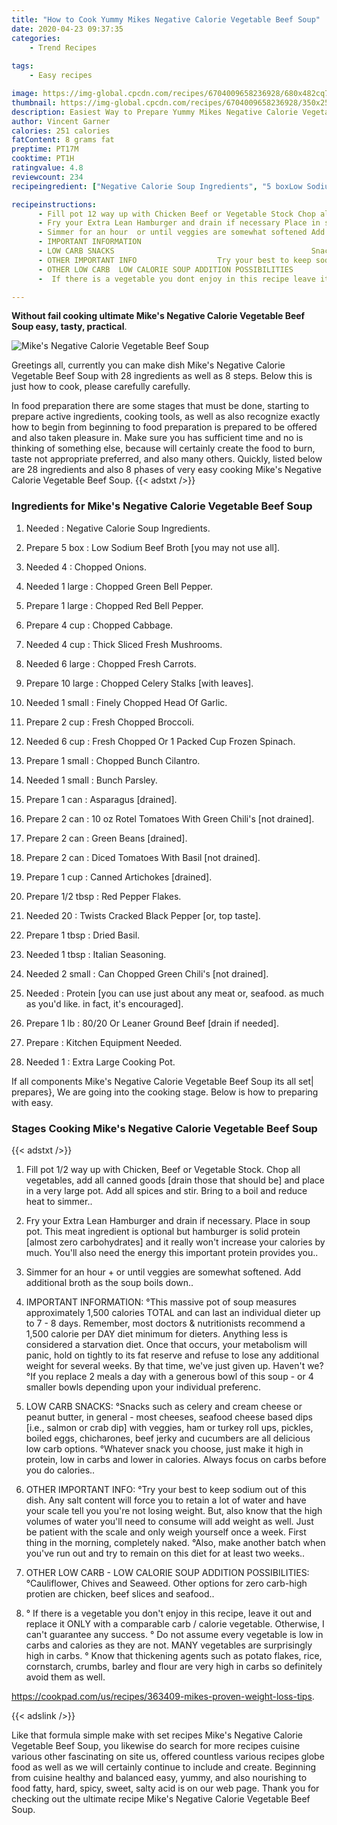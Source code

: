 ```yaml
---
title: "How to Cook Yummy Mikes Negative Calorie Vegetable Beef Soup"
date: 2020-04-23 09:37:35
categories:
    - Trend Recipes
    
tags:
    - Easy recipes

image: https://img-global.cpcdn.com/recipes/6704009658236928/680x482cq70/mikes-negative-calorie-vegetable-beef-soup-recipe-main-photo.jpg
thumbnail: https://img-global.cpcdn.com/recipes/6704009658236928/350x250cq70/mikes-negative-calorie-vegetable-beef-soup-recipe-main-photo.jpg
description: Easiest Way to Prepare Yummy Mikes Negative Calorie Vegetable Beef Soup with 28 ingredients and 8 stages of easy cooking.
author: Vincent Garner
calories: 251 calories
fatContent: 8 grams fat
preptime: PT17M
cooktime: PT1H
ratingvalue: 4.8
reviewcount: 234
recipeingredient: ["Negative Calorie Soup Ingredients", "5 boxLow Sodium Beef Broth you may not use all", "4Chopped Onions", "1 largeChopped Green Bell Pepper", "1 largeChopped Red Bell Pepper", "4 cupChopped Cabbage", "4 cupThick Sliced Fresh Mushrooms", "6 largeChopped Fresh Carrots", "10 largeChopped Celery Stalks with leaves", "1 smallFinely Chopped Head Of Garlic", "2 cupFresh Chopped Broccoli", "6 cupFresh Chopped Or 1 Packed Cup Frozen Spinach", "1 smallChopped Bunch Cilantro", "1 smallBunch Parsley", "1 canAsparagus drained", "2 can10 oz Rotel Tomatoes With Green Chilis not drained", "2 canGreen Beans drained", "2 canDiced Tomatoes With Basil not drained", "1 cupCanned Artichokes drained", "1/2 tbspRed Pepper Flakes", "20Twists Cracked Black Pepper or top taste", "1 tbspDried Basil", "1 tbspItalian Seasoning", "2 smallCan Chopped Green Chilis not drained", "Protein you can use just about any meat or seafood as much as youd like in fact its encouraged", "1 lb8020 Or Leaner Ground Beef drain if needed", "Kitchen Equipment Needed", "1Extra Large Cooking Pot"]

recipeinstructions: 
      - Fill pot 12 way up with Chicken Beef or Vegetable Stock Chop all vegetables add all canned goods drain those that should be and place in a very large pot Add all spices and stir Bring to a boil and reduce heat to simmer 
      - Fry your Extra Lean Hamburger and drain if necessary Place in soup pot This meat ingredient is optional but hamburger is solid protein almost zero carbohydrates and it really wont increase your calories by much Youll also need the energy this important protein provides you 
      - Simmer for an hour  or until veggies are somewhat softened Add additional broth as the soup boils down 
      - IMPORTANT INFORMATION                                                                                                                   This massive pot of soup measures approximately 1500 calories TOTAL and can last an individual dieter up to 7  8 days Remember most doctors  nutritionists recommend a 1500 calorie per DAY diet minimum for dieters Anything less is considered a starvation diet Once that occurs your metabolism will panic hold on tightly to its fat reserve and refuse to lose any additional weight for several weeks By that time weve just given up Havent we                                                                                                                                                                                                                                                                                           If you replace 2 meals a day with a generous bowl of this soup  or 4 smaller bowls depending upon your individual preferenc 
      - LOW CARB SNACKS                                            Snacks such as celery and cream cheese or peanut butter in general  most cheeses seafood cheese based dips ie salmon or crab dip with veggies ham or turkey roll ups pickles boiled eggs chicharones beef jerky and cucumbers are all delicious low carb options                                                                           Whatever snack you choose just make it high in protein low in carbs and lower in calories Always focus on carbs before you do calories 
      - OTHER IMPORTANT INFO                  Try your best to keep sodium out of this dish Any salt content will force you to retain a lot of water and have your scale tell you youre not losing weight But also know that the high volumes of water youll need to consume will add weight as well Just be patient with the scale and only weigh yourself once a week First thing in the morning completely naked                                                                                                                                                                               Also make another batch when youve run out and try to remain on this diet for at least two weeks 
      - OTHER LOW CARB  LOW CALORIE SOUP ADDITION POSSIBILITIES                                                                                            Cauliflower Chives and Seaweed Other options for zero carbhigh protien are chicken beef slices and seafood 
      -  If there is a vegetable you dont enjoy in this recipe leave it out and replace it ONLY with a comparable carb  calorie vegetable Otherwise I cant guarantee any success  Do not assume every vegetable is low in carbs and calories as they are not MANY vegetables are surprisingly high in carbs  Know that thickening agents such as potato flakes rice cornstarch crumbs barley and flour are very high in carbs so definitely avoid them as wellhttpscookpadcomusrecipes363409mikesprovenweightlosstips

---
```




**Without fail cooking ultimate Mike&#39;s Negative Calorie Vegetable Beef Soup easy, tasty, practical**. 


![Mike&#39;s Negative Calorie Vegetable Beef Soup](https://img-global.cpcdn.com/recipes/6704009658236928/680x482cq70/mikes-negative-calorie-vegetable-beef-soup-recipe-main-photo.jpg "Mike&#39;s Negative Calorie Vegetable Beef Soup")




Greetings all, currently you can make dish Mike&#39;s Negative Calorie Vegetable Beef Soup with 28 ingredients as well as 8 steps. Below this is just how to cook, please carefully carefully.

In food preparation there are some stages that must be done, starting to prepare active ingredients, cooking tools, as well as also recognize exactly how to begin from beginning to food preparation is prepared to be offered and also taken pleasure in. Make sure you has sufficient time and no is thinking of something else, because will certainly create the food to burn, taste not appropriate preferred, and also many others. Quickly, listed below are 28 ingredients and also 8 phases of very easy cooking Mike&#39;s Negative Calorie Vegetable Beef Soup.
{{< adstxt />}}

### Ingredients for Mike&#39;s Negative Calorie Vegetable Beef Soup


1. Needed  : Negative Calorie Soup Ingredients.

1. Prepare 5 box : Low Sodium Beef Broth [you may not use all].

1. Needed 4 : Chopped Onions.

1. Needed 1 large : Chopped Green Bell Pepper.

1. Prepare 1 large : Chopped Red Bell Pepper.

1. Prepare 4 cup : Chopped Cabbage.

1. Needed 4 cup : Thick Sliced Fresh Mushrooms.

1. Needed 6 large : Chopped Fresh Carrots.

1. Prepare 10 large : Chopped Celery Stalks [with leaves].

1. Needed 1 small : Finely Chopped Head Of Garlic.

1. Prepare 2 cup : Fresh Chopped Broccoli.

1. Needed 6 cup : Fresh Chopped Or 1 Packed Cup Frozen Spinach.

1. Prepare 1 small : Chopped Bunch Cilantro.

1. Needed 1 small : Bunch Parsley.

1. Prepare 1 can : Asparagus [drained].

1. Prepare 2 can : 10 oz Rotel Tomatoes With Green Chili&#39;s [not drained].

1. Prepare 2 can : Green Beans [drained].

1. Prepare 2 can : Diced Tomatoes With Basil [not drained].

1. Prepare 1 cup : Canned Artichokes [drained].

1. Prepare 1/2 tbsp : Red Pepper Flakes.

1. Needed 20 : Twists Cracked Black Pepper [or, top taste].

1. Prepare 1 tbsp : Dried Basil.

1. Needed 1 tbsp : Italian Seasoning.

1. Needed 2 small : Can Chopped Green Chili&#39;s [not drained].

1. Needed  : Protein [you can use just about any meat or, seafood. as much as you&#39;d like. in fact, it&#39;s encouraged].

1. Prepare 1 lb : 80/20 Or Leaner Ground Beef [drain if needed].

1. Prepare  : Kitchen Equipment Needed.

1. Needed 1 : Extra Large Cooking Pot.



If all components Mike&#39;s Negative Calorie Vegetable Beef Soup its all set| prepares}, We are going into the cooking stage. Below is how to preparing with easy.

### Stages Cooking Mike&#39;s Negative Calorie Vegetable Beef Soup

{{< adstxt />}}


1. Fill pot 1/2 way up with Chicken, Beef or Vegetable Stock. Chop all vegetables, add all canned goods [drain those that should be] and place in a very large pot. Add all spices and stir. Bring to a boil and reduce heat to simmer..



1. Fry your Extra Lean Hamburger and drain if necessary. Place in soup pot. This meat ingredient is optional but hamburger is solid protein [almost zero carbohydrates] and it really won&#39;t increase your calories by much. You&#39;ll also need the energy this important protein provides you..



1. Simmer for an hour + or until veggies are somewhat softened. Add additional broth as the soup boils down..



1. IMPORTANT INFORMATION:                                                                                                                   °This massive pot of soup measures approximately 1,500 calories TOTAL and can last an individual dieter up to 7 - 8 days. Remember, most doctors &amp; nutritionists recommend a 1,500 calorie per DAY diet minimum for dieters. Anything less is considered a starvation diet. Once that occurs, your metabolism will panic, hold on tightly to its fat reserve and refuse to lose any additional weight for several weeks. By that time, we&#39;ve just given up. Haven&#39;t we?                                                                                                                                                                                                                                                                                           °If you replace 2 meals a day with a generous bowl of this soup - or 4 smaller bowls depending upon your individual preferenc.



1. LOW CARB SNACKS:                                            °Snacks such as celery and cream cheese or peanut butter, in general - most cheeses, seafood cheese based dips [i.e., salmon or crab dip] with veggies, ham or turkey roll ups, pickles, boiled eggs, chicharones, beef jerky and cucumbers are all delicious low carb options.                                                                           °Whatever snack you choose, just make it high in protein, low in carbs and lower in calories. Always focus on carbs before you do calories..



1. OTHER IMPORTANT INFO:                  °Try your best to keep sodium out of this dish. Any salt content will force you to retain a lot of water and have your scale tell you you&#39;re not losing weight. But, also know that the high volumes of water you&#39;ll need to consume will add weight as well. Just be patient with the scale and only weigh yourself once a week. First thing in the morning, completely naked.                                                                                                                                                                               °Also, make another batch when you&#39;ve run out and try to remain on this diet for at least two weeks..



1. OTHER LOW CARB - LOW CALORIE SOUP ADDITION POSSIBILITIES:                                                                                            °Cauliflower, Chives and Seaweed. Other options for zero carb-high protien are chicken, beef slices and seafood..



1. ° If there is a vegetable you don&#39;t enjoy in this recipe, leave it out and replace it ONLY with a comparable carb / calorie vegetable. Otherwise, I can&#39;t guarantee any success. ° Do not assume every vegetable is low in carbs and calories as they are not. MANY vegetables are surprisingly high in carbs. ° Know that thickening agents such as potato flakes, rice, cornstarch, crumbs, barley and flour are very high in carbs so definitely avoid them as well.

https://cookpad.com/us/recipes/363409-mikes-proven-weight-loss-tips.





{{< adslink />}}

Like that formula simple make with set recipes Mike&#39;s Negative Calorie Vegetable Beef Soup, you likewise do search for more recipes cuisine various other fascinating on site us, offered countless various recipes globe food as well as we will certainly continue to include and create. Beginning from cuisine healthy and balanced easy, yummy, and also nourishing to food fatty, hard, spicy, sweet, salty acid is on our web page. Thank you for checking out the ultimate recipe Mike&#39;s Negative Calorie Vegetable Beef Soup.
